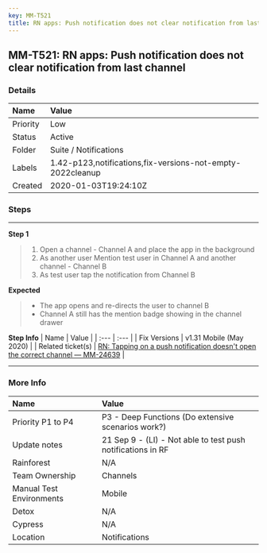 ```yaml
---
key: MM-T521
title: RN apps: Push notification does not clear notification from last channel
---
```


## MM-T521: RN apps: Push notification does not clear notification from last channel

### Details

| Name     | Value                                                      |
| :------- | :--------------------------------------------------------- |
| Priority | Low                                                        |
| Status   | Active                                                     |
| Folder   | Suite / Notifications                                      |
| Labels   | 1.42-p123,notifications,fix-versions-not-empty-2022cleanup |
| Created  | 2020-01-03T19:24:10Z                                       |

### Steps

<hr/>

**Step 1**

> <article><ol><li>Open a channel - Channel A and place the app in the background</li><li>As another user Mention test user in Channel A and another channel - Channel B</li><li>As test user tap the notification from Channel B</li></ol></article>

**Expected**

> <article><ul><li>The app opens and re-directs the user to channel B</li><li>Channel A still has the mention badge showing in the channel drawer</li></ul></article>

**Step Info**
| Name | Value |
| :--- | :--- |
| Fix Versions | v1.31 Mobile (May 2020) |
| Related ticket(s) | <a href="https://mattermost.atlassian.net/browse/MM-24639">RN: Tapping on a push notification doesn't open the correct channel — MM-24639</a> |

<hr/>

### More Info

| Name                     | Value                                                       |
| :----------------------- | :---------------------------------------------------------- |
| Priority P1 to P4        | P3 - Deep Functions (Do extensive scenarios work?)          |
| Update notes             | 21 Sep 9 - (LI) - Not able to test push notifications in RF |
| Rainforest               | N/A                                                         |
| Team Ownership           | Channels                                                    |
| Manual Test Environments | Mobile                                                      |
| Detox                    | N/A                                                         |
| Cypress                  | N/A                                                         |
| Location                 | Notifications                                               |
